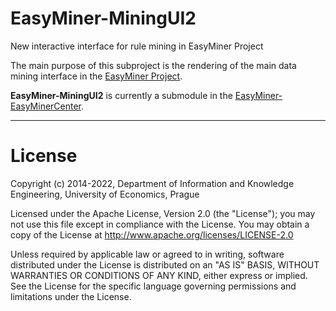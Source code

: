 # EasyMiner-MiningUI2

New interactive interface for rule mining in EasyMiner Project

The main purpose of this subproject is the rendering of the main data mining interface in the [EasyMiner Project](http://easyminer.eu).

**EasyMiner-MiningUI2** is currently a submodule in the [EasyMiner-EasyMinerCenter](https://github.com/KIZI/EasyMiner-EasyMinerCenter).

---

# License

Copyright (c) 2014-2022, Department of Information and Knowledge Engineering, University of Economics, Prague

Licensed under the Apache License, Version 2.0 (the "License");
you may not use this file except in compliance with the License.
You may obtain a copy of the License at http://www.apache.org/licenses/LICENSE-2.0

Unless required by applicable law or agreed to in writing, software
distributed under the License is distributed on an "AS IS" BASIS,
WITHOUT WARRANTIES OR CONDITIONS OF ANY KIND, either express or implied.
See the License for the specific language governing permissions and limitations under the License.
